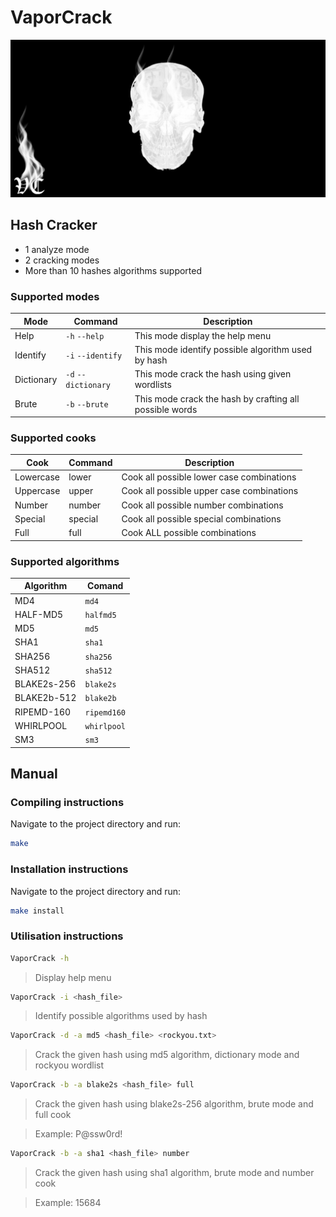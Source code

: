 # VaporCrack
![VaporCrack Logo](/assets/images/VaporCrack.png)

## Hash Cracker
* 1 analyze mode
* 2 cracking modes
* More than 10 hashes algorithms supported

### Supported modes
| Mode | Command | Description |
| --- | --- | --- |
| Help | `-h` `--help` | This mode display the help menu |
| Identify | `-i` `--identify` | This mode identify possible algorithm used by hash |
| Dictionary | `-d` `--dictionary` | This mode crack the hash using given wordlists |
| Brute | `-b` `--brute` | This mode crack the hash by crafting all possible words |

### Supported cooks
| Cook | Command | Description |
| --- | --- | --- |
| Lowercase | lower | Cook all possible lower case combinations |
| Uppercase | upper | Cook all possible upper case combinations |
| Number | number | Cook all possible number combinations |
| Special | special | Cook all possible special combinations |
| Full | full | Cook ALL possible combinations |

### Supported algorithms
| Algorithm | Comand | 
| --- | --- |
| MD4 | `md4` |
| HALF-MD5 | `halfmd5` |
| MD5 | `md5` |
| SHA1 | `sha1` |
| SHA256 | `sha256` |
| SHA512 | `sha512` |
| BLAKE2s-256 | `blake2s` |
| BLAKE2b-512 | `blake2b` |
| RIPEMD-160 | `ripemd160` |
| WHIRLPOOL | `whirlpool` |
| SM3 | `sm3` |
## Manual

### Compiling instructions
Navigate to the project directory and run:
```bash
make
```

### Installation instructions
Navigate to the project directory and run:
```bash
make install
```

### Utilisation instructions
```bash
VaporCrack -h
```
> Display help menu

```bash
VaporCrack -i <hash_file>
```
> Identify possible algorithms used by hash

```bash
VaporCrack -d -a md5 <hash_file> <rockyou.txt>
```
> Crack the given hash using md5 algorithm, dictionary mode and rockyou wordlist

```bash
VaporCrack -b -a blake2s <hash_file> full
```
> Crack the given hash using blake2s-256 algorithm, brute mode and full cook

> Example: P@ssw0rd!
```bash
VaporCrack -b -a sha1 <hash_file> number
```
> Crack the given hash using sha1 algorithm, brute mode and number cook

> Example: 15684
